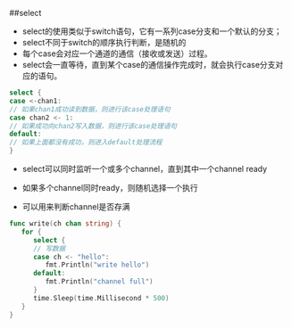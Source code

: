 ##select
- select的使用类似于switch语句，它有一系列case分支和一个默认的分支；
- select不同于switch的顺序执行判断，是随机的
- 每个case会对应一个通道的通信（接收或发送）过程。
- select会一直等待，直到某个case的通信操作完成时，就会执行case分支对应的语句。
```go
select {
case <-chan1:
// 如果chan1成功读到数据，则进行该case处理语句
case chan2 <- 1:
// 如果成功向chan2写入数据，则进行该case处理语句
default:
// 如果上面都没有成功，则进入default处理流程
}
```
- select可以同时监听一个或多个channel，直到其中一个channel ready
- 如果多个channel同时ready，则随机选择一个执行



- 可以用来判断channel是否存满
```go
func write(ch chan string) {
   for {
      select {
      // 写数据
      case ch <- "hello":
         fmt.Println("write hello")
      default:
         fmt.Println("channel full")
      }
      time.Sleep(time.Millisecond * 500)
   }
}
```